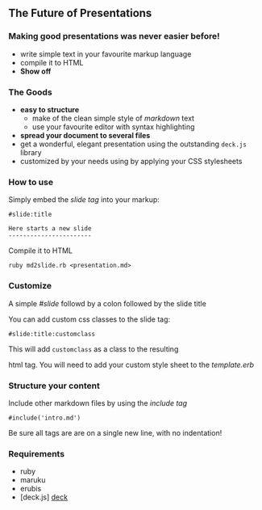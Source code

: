 The Future of Presentations
---------------------------


### Making good presentations was never easier before!

- write simple text in your favourite markup language
- compile it to HTML
- **Show off**

### The Goods

- **easy to structure**
  + make of the clean simple style of *markdown* text
  + use your favourite editor with syntax highlighting
- **spread your document to several files**
- get a wonderful, elegant presentation using the outstanding `deck.js` library
- customized by your needs using by applying your CSS stylesheets

### How to use

Simply embed the *slide tag* into your markup:

    #slide:title

    Here starts a new slide
    -----------------------

Compile it to HTML

    ruby md2slide.rb <presentation.md>

### Customize

A simple *#slide* followd by a colon followed by the slide title

You can add custom css classes to the slide tag:

    #slide:title:customclass

This will add `customclass` as a class to the resulting
*<section>* html tag.
You will need to add your custom style sheet to the *template.erb*


### Structure your content

Include other markdown files by using the *include tag*

    #include('intro.md')

Be sure all tags are are on a single new line, with no
indentation!

### Requirements

- ruby
- maruku
- erubis
- [deck.js] [deck]

[deck]: http://imakewebthings.github.com/deck.js/ "deck.js"


